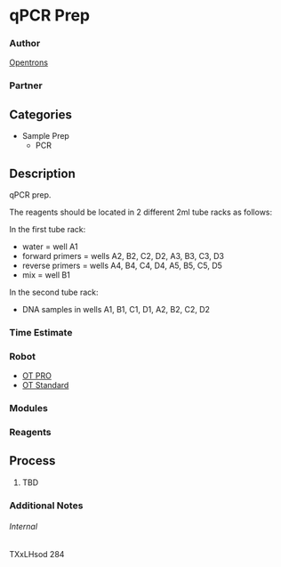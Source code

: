 # qPCR Prep

### Author
[Opentrons](https://opentrons.com/)

### Partner

## Categories
* Sample Prep
	* PCR


## Description
qPCR prep.

The reagents should be located in 2 different 2ml tube racks as follows:

In the first tube rack:

* water = well A1
* forward primers = wells A2, B2, C2, D2, A3, B3, C3, D3
* reverse primers = wells A4, B4, C4, D4, A5, B5, C5, D5
* mix = well B1

In the second tube rack:
* DNA samples in wells A1, B1, C1, D1, A2, B2, C2, D2


### Time Estimate

### Robot
* [OT PRO](https://opentrons.com/ot-one-pro)
* [OT Standard](https://opentrons.com/ot-one-standard)

### Modules

### Reagents

## Process
1. TBD


### Additional Notes


###### Internal
TXxLHsod
284
